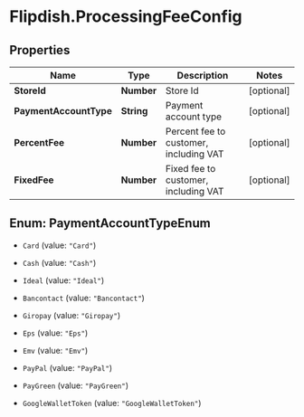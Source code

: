 # Flipdish.ProcessingFeeConfig

## Properties

Name | Type | Description | Notes
------------ | ------------- | ------------- | -------------
**StoreId** | **Number** | Store Id | [optional] 
**PaymentAccountType** | **String** | Payment account type | [optional] 
**PercentFee** | **Number** | Percent fee to customer, including VAT | [optional] 
**FixedFee** | **Number** | Fixed fee to customer, including VAT | [optional] 



## Enum: PaymentAccountTypeEnum


* `Card` (value: `"Card"`)

* `Cash` (value: `"Cash"`)

* `Ideal` (value: `"Ideal"`)

* `Bancontact` (value: `"Bancontact"`)

* `Giropay` (value: `"Giropay"`)

* `Eps` (value: `"Eps"`)

* `Emv` (value: `"Emv"`)

* `PayPal` (value: `"PayPal"`)

* `PayGreen` (value: `"PayGreen"`)

* `GoogleWalletToken` (value: `"GoogleWalletToken"`)




